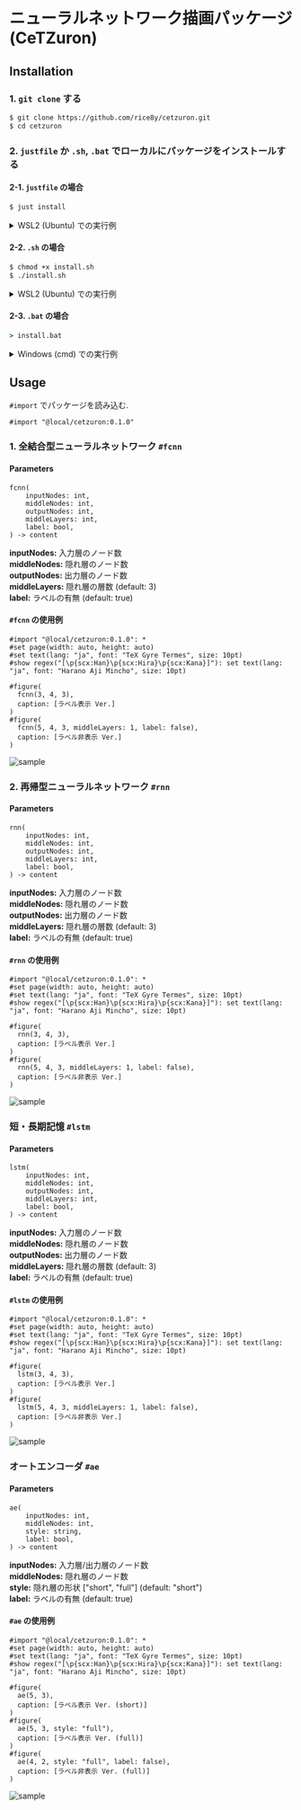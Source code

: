 # ニューラルネットワーク描画パッケージ (CeTZuron)

## Installation

### 1. `git clone` する

```bash
$ git clone https://github.com/rice8y/cetzuron.git
$ cd cetzuron
```

### 2. `justfile` か `.sh`, `.bat` でローカルにパッケージをインストールする

#### 2-1. `justfile` の場合

```bash
$ just install
```

<details>
<summary>WSL2 (Ubuntu) での実行例</summary>

```bash
$ just install
Package cetzuron version 0.1.0 has been installed to /home/rice8/.local/share/typst/packages/local/cetzuron/0.1.0
```

</details>

#### 2-2. `.sh` の場合

```bash
$ chmod +x install.sh
$ ./install.sh
```

<details>
<summary>WSL2 (Ubuntu) での実行例</summary>

```bash
$ ./install.sh
Package cetzuron version 0.1.0 has been installed to /home/rice8/.local/share/typst/packages/local/cetzuron/0.1.0
```

</details>

#### 2-3. `.bat` の場合

```cmd
> install.bat
```

<details>
<summary>Windows (cmd) での実行例</summary>

```bash
> install.bat
C:install.sh
C:justfile
C:README.md
C:typst.toml
C:docs\ae\sample_ae.pdf
C:docs\ae\sample_ae.png
C:docs\ae\sample_ae.typ
C:docs\fcnn\sample_fcnn.pdf
C:docs\fcnn\sample_fcnn.png
C:docs\fcnn\sample_fcnn.typ
C:docs\lstm\sample_lstm.pdf
C:docs\lstm\sample_lstm.png
C:docs\lstm\sample_lstm.typ
C:docs\rnn\sample_rnn.pdf
C:docs\rnn\sample_rnn.png
C:docs\rnn\sample_rnn.typ
C:src\ae.typ
C:src\fcnn.typ
C:src\lib.typ
C:src\lstm.typ
C:src\requirements.typ
C:src\rnn.typ
23 File(s) copied
Package cetzuron version 0.1.0 has been installed to C:\Users\yoneyama\AppData\Roaming\typst\packages\local\cetzuron\0.1.0 

```

</details>

## Usage

`#import` でパッケージを読み込む.

```typ
#import "@local/cetzuron:0.1.0"
```

### 1. 全結合型ニューラルネットワーク `#fcnn`

#### Parameters

```typ
fcnn(
    inputNodes: int, 
    middleNodes: int, 
    outputNodes: int, 
    middleLayers: int,
    label: bool,
) -> content
```

**inputNodes:** 入力層のノード数  
**middleNodes:** 隠れ層のノード数  
**outputNodes:** 出力層のノード数  
**middleLayers:** 隠れ層の層数 (default: 3)  
**label:** ラベルの有無 (default: true)

#### `#fcnn` の使用例

```typ
#import "@local/cetzuron:0.1.0": *
#set page(width: auto, height: auto)
#set text(lang: "ja", font: "TeX Gyre Termes", size: 10pt)
#show regex("[\p{scx:Han}\p{scx:Hira}\p{scx:Kana}]"): set text(lang: "ja", font: "Harano Aji Mincho", size: 10pt)

#figure(
  fcnn(3, 4, 3),
  caption: [ラベル表示 Ver.]
)
#figure(
  fcnn(5, 4, 3, middleLayers: 1, label: false),
  caption: [ラベル非表示 Ver.]
)
```

![sample](./docs/fcnn/sample_fcnn.png)

### 2. 再帰型ニューラルネットワーク `#rnn`

#### Parameters

```typ
rnn(
    inputNodes: int, 
    middleNodes: int, 
    outputNodes: int, 
    middleLayers: int,
    label: bool,
) -> content
```

**inputNodes:** 入力層のノード数  
**middleNodes:** 隠れ層のノード数  
**outputNodes:** 出力層のノード数  
**middleLayers:** 隠れ層の層数 (default: 3)  
**label:** ラベルの有無 (default: true)

#### `#rnn` の使用例

```typ
#import "@local/cetzuron:0.1.0": *
#set page(width: auto, height: auto)
#set text(lang: "ja", font: "TeX Gyre Termes", size: 10pt)
#show regex("[\p{scx:Han}\p{scx:Hira}\p{scx:Kana}]"): set text(lang: "ja", font: "Harano Aji Mincho", size: 10pt)

#figure(
  rnn(3, 4, 3),
  caption: [ラベル表示 Ver.]
)
#figure(
  rnn(5, 4, 3, middleLayers: 1, label: false),
  caption: [ラベル非表示 Ver.]
)
```

![sample](./docs/rnn/sample_rnn.png)

### 短・長期記憶 `#lstm`

#### Parameters

```typ
lstm(
    inputNodes: int, 
    middleNodes: int, 
    outputNodes: int, 
    middleLayers: int,
    label: bool,
) -> content
```

**inputNodes:** 入力層のノード数  
**middleNodes:** 隠れ層のノード数  
**outputNodes:** 出力層のノード数  
**middleLayers:** 隠れ層の層数 (default: 3)  
**label:** ラベルの有無 (default: true)

#### `#lstm` の使用例

```typ
#import "@local/cetzuron:0.1.0": *
#set page(width: auto, height: auto)
#set text(lang: "ja", font: "TeX Gyre Termes", size: 10pt)
#show regex("[\p{scx:Han}\p{scx:Hira}\p{scx:Kana}]"): set text(lang: "ja", font: "Harano Aji Mincho", size: 10pt)

#figure(
  lstm(3, 4, 3),
  caption: [ラベル表示 Ver.]
)
#figure(
  lstm(5, 4, 3, middleLayers: 1, label: false),
  caption: [ラベル非表示 Ver.]
)
```

![sample](./docs/lstm/sample_lstm.png)

### オートエンコーダ `#ae`

#### Parameters

```typ
ae(
    inputNodes: int, 
    middleNodes: int, 
    style: string,
    label: bool,
) -> content
```

**inputNodes:** 入力層/出力層のノード数  
**middleNodes:** 隠れ層のノード数  
**style:** 隠れ層の形状 \["short", "full"\] (default: "short")  
**label:** ラベルの有無 (default: true)

#### `#ae` の使用例

```typ
#import "@local/cetzuron:0.1.0": *
#set page(width: auto, height: auto)
#set text(lang: "ja", font: "TeX Gyre Termes", size: 10pt)
#show regex("[\p{scx:Han}\p{scx:Hira}\p{scx:Kana}]"): set text(lang: "ja", font: "Harano Aji Mincho", size: 10pt)

#figure(
  ae(5, 3),
  caption: [ラベル表示 Ver. (short)]
)
#figure(
  ae(5, 3, style: "full"),
  caption: [ラベル表示 Ver. (full)]
)
#figure(
  ae(4, 2, style: "full", label: false),
  caption: [ラベル非表示 Ver. (full)]
)
```

![sample](./docs/ae/sample_ae.png)
